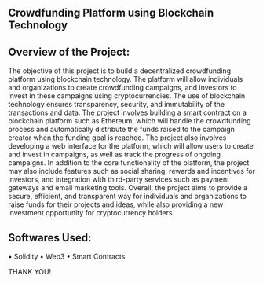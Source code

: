 Crowdfunding Platform using Blockchain Technology
-------------------------------------------------
Overview of the Project:
------------------------
The objective of this project is to build a decentralized crowdfunding platform using blockchain technology. 
The platform will allow individuals and organizations to create crowdfunding campaigns, and investors to invest in these campaigns using cryptocurrencies.
The use of blockchain technology ensures transparency, security, and immutability of the transactions and data. 
The project involves building a smart contract on a blockchain platform such as Ethereum, which will handle the crowdfunding process and automatically distribute the funds raised to the campaign creator when the funding goal is reached.
The project also involves developing a web interface for the platform, which will allow users to create and invest in campaigns, as well as track the progress of ongoing campaigns.
In addition to the core functionality of the platform, the project may also include features such as social sharing, rewards and incentives for investors, and integration with third-party services such as payment gateways and email marketing tools.
Overall, the project aims to provide a secure, efficient, and transparent way for individuals and organizations to raise funds for their projects and ideas, while also providing a new investment opportunity for cryptocurrency holders.

Softwares Used:
---------------
• Solidity
• Web3
• Smart Contracts


THANK YOU!
